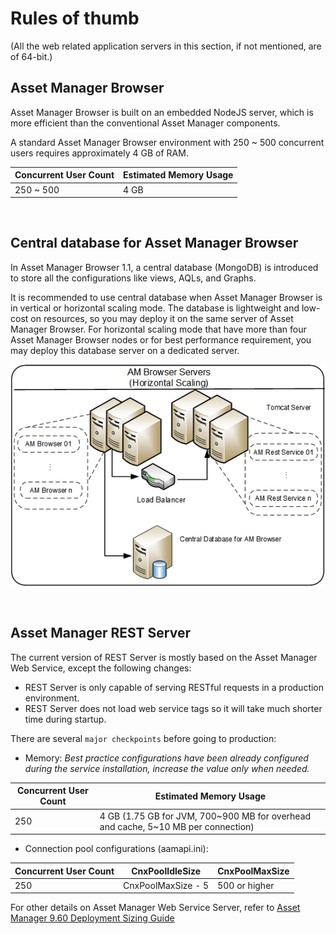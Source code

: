 # Rules of thumb
(All the web related application servers in this section, if not mentioned, are of 64-bit.)
## Asset Manager Browser
Asset Manager Browser is built on an embedded NodeJS server, which is more efficient than the conventional Asset Manager components.

A standard Asset Manager Browser environment with 250 ~ 500 concurrent users requires approximately 4 GB of RAM.


Concurrent User Count | Estimated Memory Usage
------------------| ------------------
250 ~ 500         |     4 GB

<br/>

## Central database for Asset Manager Browser

In Asset Manager Browser 1.1, a central database (MongoDB) is introduced to store all the configurations like views, AQLs, and Graphs.

It is recommended to use central database when Asset Manager Browser is in vertical or horizontal scaling mode.
The database is lightweight and low-cost on resources, so you may deploy it on the same server of Asset Manager Browser.
For horizontal scaling mode that have more than four Asset Manager Browser nodes or for best performance requirement, you may deploy this database server on a dedicated server.

![Horizontal scaling with central database](../img/sizing/AMB_1.1_Horizontal_With_DB.png)

<br/>

## Asset Manager REST Server


The current version of REST Server is mostly based on the Asset Manager Web Service, except the following changes:

* REST Server is only capable of serving RESTful requests in a production environment.
* REST Server does not load web service tags so it will take much shorter time during startup.


There are several `major checkpoints` before going to production:

* Memory:
*Best practice configurations have been already configured during the service installation, increase the value only when needed.*

Concurrent User Count | Estimated Memory Usage
------------------| ------------------
250  | 4 GB (1.75 GB for JVM, 700~900 MB for overhead and cache, 5~10 MB per connection)

* Connection pool configurations (aamapi.ini):

Concurrent User Count | CnxPoolIdleSize | CnxPoolMaxSize
------------------| ------------------ | ------------------
250  | CnxPoolMaxSize - 5 | 500 or higher

For other details on Asset Manager Web Service Server, refer to [Asset Manager 9.60 Deployment Sizing Guide](https://softwaresupport.hpe.com/group/softwaresupport/search-result/-/facetsearch/document/KM02559120)
